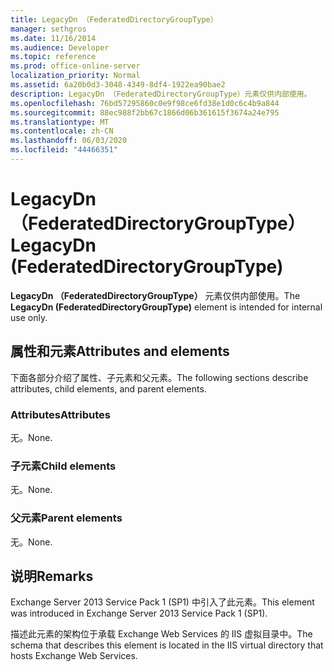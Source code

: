```yaml
---
title: LegacyDn （FederatedDirectoryGroupType）
manager: sethgros
ms.date: 11/16/2014
ms.audience: Developer
ms.topic: reference
ms.prod: office-online-server
localization_priority: Normal
ms.assetid: 6a20b0d3-3048-4349-8df4-1922ea90bae2
description: LegacyDn （FederatedDirectoryGroupType）元素仅供内部使用。
ms.openlocfilehash: 76bd57295860c0e9f98ce6fd38e1d0c6c4b9a844
ms.sourcegitcommit: 88ec988f2bb67c1866d06b361615f3674a24e795
ms.translationtype: MT
ms.contentlocale: zh-CN
ms.lasthandoff: 06/03/2020
ms.locfileid: "44466351"
---
```

# <a name="legacydn-federateddirectorygrouptype"></a><span data-ttu-id="512e6-103">LegacyDn （FederatedDirectoryGroupType）</span><span class="sxs-lookup"><span data-stu-id="512e6-103">LegacyDn (FederatedDirectoryGroupType)</span></span>

<span data-ttu-id="512e6-104">**LegacyDn （FederatedDirectoryGroupType）** 元素仅供内部使用。</span><span class="sxs-lookup"><span data-stu-id="512e6-104">The **LegacyDn (FederatedDirectoryGroupType)** element is intended for internal use only.</span></span> 

## <a name="attributes-and-elements"></a><span data-ttu-id="512e6-105">属性和元素</span><span class="sxs-lookup"><span data-stu-id="512e6-105">Attributes and elements</span></span>

<span data-ttu-id="512e6-106">下面各部分介绍了属性、子元素和父元素。</span><span class="sxs-lookup"><span data-stu-id="512e6-106">The following sections describe attributes, child elements, and parent elements.</span></span>
  
### <a name="attributes"></a><span data-ttu-id="512e6-107">Attributes</span><span class="sxs-lookup"><span data-stu-id="512e6-107">Attributes</span></span>

<span data-ttu-id="512e6-108">无。</span><span class="sxs-lookup"><span data-stu-id="512e6-108">None.</span></span>
  
### <a name="child-elements"></a><span data-ttu-id="512e6-109">子元素</span><span class="sxs-lookup"><span data-stu-id="512e6-109">Child elements</span></span>

<span data-ttu-id="512e6-110">无。</span><span class="sxs-lookup"><span data-stu-id="512e6-110">None.</span></span>
  
### <a name="parent-elements"></a><span data-ttu-id="512e6-111">父元素</span><span class="sxs-lookup"><span data-stu-id="512e6-111">Parent elements</span></span>

<span data-ttu-id="512e6-112">无。</span><span class="sxs-lookup"><span data-stu-id="512e6-112">None.</span></span>
  
## <a name="remarks"></a><span data-ttu-id="512e6-113">说明</span><span class="sxs-lookup"><span data-stu-id="512e6-113">Remarks</span></span>

<span data-ttu-id="512e6-114">Exchange Server 2013 Service Pack 1 (SP1) 中引入了此元素。</span><span class="sxs-lookup"><span data-stu-id="512e6-114">This element was introduced in Exchange Server 2013 Service Pack 1 (SP1).</span></span>
  
<span data-ttu-id="512e6-115">描述此元素的架构位于承载 Exchange Web Services 的 IIS 虚拟目录中。</span><span class="sxs-lookup"><span data-stu-id="512e6-115">The schema that describes this element is located in the IIS virtual directory that hosts Exchange Web Services.</span></span>
  

